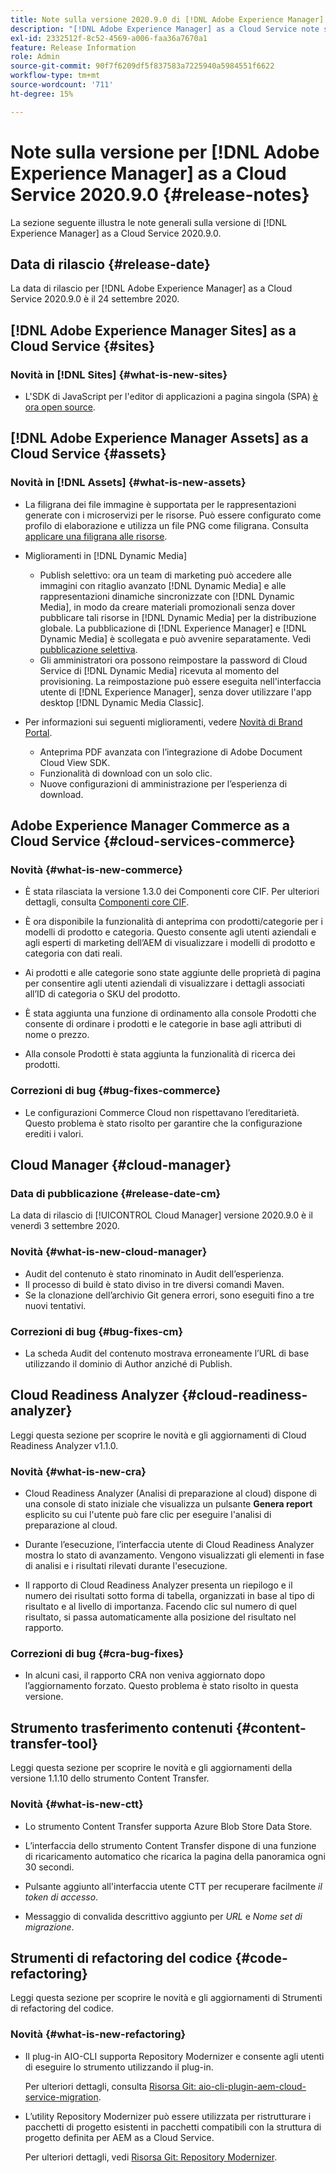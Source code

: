 ```yaml
---
title: Note sulla versione 2020.9.0 di [!DNL Adobe Experience Manager] as a Cloud Service.
description: "[!DNL Adobe Experience Manager] as a Cloud Service note sulla versione 2020.9.0."
exl-id: 2332512f-8c52-4569-a006-faa36a7670a1
feature: Release Information
role: Admin
source-git-commit: 90f7f6209df5f837583a7225940a5984551f6622
workflow-type: tm+mt
source-wordcount: '711'
ht-degree: 15%

---
```


# Note sulla versione per [!DNL Adobe Experience Manager] as a Cloud Service 2020.9.0 {#release-notes}

La sezione seguente illustra le note generali sulla versione di [!DNL Experience Manager] as a Cloud Service 2020.9.0.

## Data di rilascio {#release-date}

La data di rilascio per [!DNL Adobe Experience Manager] as a Cloud Service 2020.9.0 è il 24 settembre 2020.

## [!DNL Adobe Experience Manager Sites] as a Cloud Service {#sites}

### Novità in [!DNL Sites] {#what-is-new-sites}

* L&#39;SDK di JavaScript per l&#39;editor di applicazioni a pagina singola (SPA) [ è ora open source](/help/implementing/developing/hybrid/reference-materials.md).

## [!DNL Adobe Experience Manager Assets] as a Cloud Service {#assets}

### Novità in [!DNL Assets] {#what-is-new-assets}

* La filigrana dei file immagine è supportata per le rappresentazioni generate con i microservizi per le risorse. Può essere configurato come profilo di elaborazione e utilizza un file PNG come filigrana. Consulta [applicare una filigrana alle risorse](/help/assets/watermark-assets.md).

* Miglioramenti in [!DNL Dynamic Media]

   * Publish selettivo: ora un team di marketing può accedere alle immagini con ritaglio avanzato [!DNL Dynamic Media] e alle rappresentazioni dinamiche sincronizzate con [!DNL Dynamic Media], in modo da creare materiali promozionali senza dover pubblicare tali risorse in [!DNL Dynamic Media] per la distribuzione globale. La pubblicazione di [!DNL Experience Manager] e [!DNL Dynamic Media] è scollegata e può avvenire separatamente. Vedi [pubblicazione selettiva](/help/assets/dynamic-media/selective-publishing.md).
   * Gli amministratori ora possono reimpostare la password di Cloud Service di [!DNL Dynamic Media] ricevuta al momento del provisioning. La reimpostazione può essere eseguita nell&#39;interfaccia utente di [!DNL Experience Manager], senza dover utilizzare l&#39;app desktop [!DNL Dynamic Media Classic].

* Per informazioni sui seguenti miglioramenti, vedere [Novità di Brand Portal](https://experienceleague.adobe.com/docs/experience-manager-brand-portal/using/introduction/whats-new.html?lang=it).

   * Anteprima PDF avanzata con l’integrazione di Adobe Document Cloud View SDK.
   * Funzionalità di download con un solo clic.
   * Nuove configurazioni di amministrazione per l’esperienza di download.

<!--
### Bugs Fixed {#bugs-fixed-assets}

TBD: list of Assets aaCS bugs that are fixed.
-->

## Adobe Experience Manager Commerce as a Cloud Service {#cloud-services-commerce}

### Novità {#what-is-new-commerce}

* È stata rilasciata la versione 1.3.0 dei Componenti core CIF. Per ulteriori dettagli, consulta [Componenti core CIF](https://github.com/adobe/aem-core-cif-components/releases/tag/core-cif-components-reactor-1.3.0).

* È ora disponibile la funzionalità di anteprima con prodotti/categorie per i modelli di prodotto e categoria. Questo consente agli utenti aziendali e agli esperti di marketing dell’AEM di visualizzare i modelli di prodotto e categoria con dati reali.

* Ai prodotti e alle categorie sono state aggiunte delle proprietà di pagina per consentire agli utenti aziendali di visualizzare i dettagli associati all’ID di categoria o SKU del prodotto.

* È stata aggiunta una funzione di ordinamento alla console Prodotti che consente di ordinare i prodotti e le categorie in base agli attributi di nome o prezzo.

* Alla console Prodotti è stata aggiunta la funzionalità di ricerca dei prodotti.

### Correzioni di bug {#bug-fixes-commerce}

* Le configurazioni Commerce Cloud non rispettavano l’ereditarietà. Questo problema è stato risolto per garantire che la configurazione erediti i valori.

## Cloud Manager {#cloud-manager}

### Data di pubblicazione {#release-date-cm}

La data di rilascio di [!UICONTROL Cloud Manager] versione 2020.9.0 è il venerdì 3 settembre 2020.

### Novità {#what-is-new-cloud-manager}

* Audit del contenuto è stato rinominato in Audit dell’esperienza.
* Il processo di build è stato diviso in tre diversi comandi Maven.
* Se la clonazione dell’archivio Git genera errori, sono eseguiti fino a tre nuovi tentativi.

### Correzioni di bug {#bug-fixes-cm}

* La scheda Audit del contenuto mostrava erroneamente l’URL di base utilizzando il dominio di Author anziché di Publish.

## Cloud Readiness Analyzer {#cloud-readiness-analyzer}

Leggi questa sezione per scoprire le novità e gli aggiornamenti di Cloud Readiness Analyzer v1.1.0.

### Novità {#what-is-new-cra}

* Cloud Readiness Analyzer (Analisi di preparazione al cloud) dispone di una console di stato iniziale che visualizza un pulsante **Genera report** esplicito su cui l&#39;utente può fare clic per eseguire l&#39;analisi di preparazione al cloud.

* Durante l’esecuzione, l’interfaccia utente di Cloud Readiness Analyzer mostra lo stato di avanzamento. Vengono visualizzati gli elementi in fase di analisi e i risultati rilevati durante l&#39;esecuzione.

* Il rapporto di Cloud Readiness Analyzer presenta un riepilogo e il numero dei risultati sotto forma di tabella, organizzati in base al tipo di risultato e al livello di importanza. Facendo clic sul numero di quel risultato, si passa automaticamente alla posizione del risultato nel rapporto.

### Correzioni di bug {#cra-bug-fixes}

* In alcuni casi, il rapporto CRA non veniva aggiornato dopo l’aggiornamento forzato. Questo problema è stato risolto in questa versione.

## Strumento trasferimento contenuti {#content-transfer-tool}

Leggi questa sezione per scoprire le novità e gli aggiornamenti della versione 1.1.10 dello strumento Content Transfer.

### Novità {#what-is-new-ctt}

* Lo strumento Content Transfer supporta Azure Blob Store Data Store.

* L’interfaccia dello strumento Content Transfer dispone di una funzione di ricaricamento automatico che ricarica la pagina della panoramica ogni 30 secondi.

* Pulsante aggiunto all&#39;interfaccia utente CTT per recuperare facilmente *il token di accesso*.

* Messaggio di convalida descrittivo aggiunto per *URL* e *Nome set di migrazione*.

## Strumenti di refactoring del codice {#code-refactoring}

Leggi questa sezione per scoprire le novità e gli aggiornamenti di Strumenti di refactoring del codice.

### Novità {#what-is-new-refactoring}

* Il plug-in AIO-CLI supporta Repository Modernizer e consente agli utenti di eseguire lo strumento utilizzando il plug-in.

  Per ulteriori dettagli, consulta [Risorsa Git: aio-cli-plugin-aem-cloud-service-migration](https://github.com/adobe/aio-cli-plugin-aem-cloud-service-migration).

* L’utility Repository Modernizer può essere utilizzata per ristrutturare i pacchetti di progetto esistenti in pacchetti compatibili con la struttura di progetto definita per AEM as a Cloud Service.

  Per ulteriori dettagli, vedi [Risorsa Git: Repository Modernizer](https://github.com/adobe/aem-cloud-service-source-migration/tree/master/packages/repository-modernizer).
